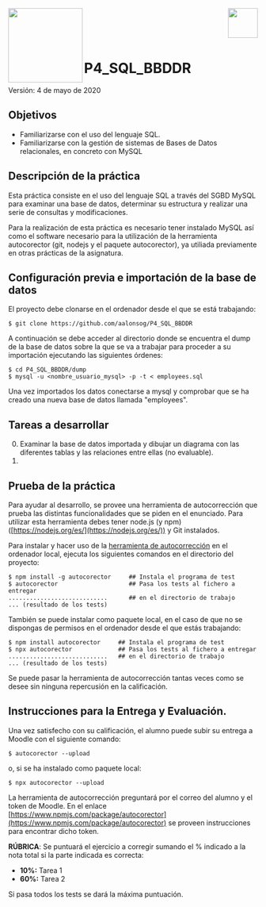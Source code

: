 
<img  align="left" width="150" style="float: left;" src="https://www.upm.es/sfs/Rectorado/Gabinete%20del%20Rector/Logos/UPM/CEI/LOGOTIPO%20leyenda%20color%20JPG%20p.png">
<img  align="right" width="60" style="float: right;" src="http://www.dit.upm.es/figures/logos/ditupm-big.gif">

<br/><br/><br/>

# P4_SQL_BBDDR
Versión: 4 de mayo de 2020

## Objetivos

 * Familiarizarse con el uso del lenguaje SQL.
 * Familiarizarse con la gestión de sistemas de Bases de Datos relacionales, en concreto con MySQL

## Descripción de la práctica

Esta práctica consiste en el uso del lenguaje SQL a través del SGBD MySQL para examinar una base de datos, determinar su estructura y realizar una serie de consultas y modificaciones. 

Para la realización de esta práctica es necesario tener instalado MySQL así como el software necesario para la utilización de la herramienta autocorector (git, nodejs y el paquete autocorector), ya utiliada previamente en otras prácticas de la asignatura. 

## Configuración previa e importación de la base de datos

El proyecto debe clonarse en el ordenador desde el que se está trabajando:

```
$ git clone https://github.com/aalonsog/P4_SQL_BBDDR
```
A continuación se debe acceder al directorio donde se encuentra el dump de la base de datos sobre la que se va a trabajar para proceder a su importación ejecutando las siguientes órdenes:

```
$ cd P4_SQL_BBDDR/dump
$ mysql -u <nombre_usuario_mysql> -p -t < employees.sql
```
Una vez importados los datos conectarse a mysql y comprobar que se ha creado una nueva base de datos llamada "employees".

## Tareas a desarrollar

0. Examinar la base de datos importada y dibujar un diagrama con las diferentes tablas y las relaciones entre ellas (no evaluable). 
1. 

## Prueba de la práctica 

Para ayudar al desarrollo, se provee una herramienta de autocorrección que prueba las distintas funcionalidades que se piden en el enunciado. Para utilizar esta herramienta debes tener node.js (y npm) ([https://nodejs.org/es/](https://nodejs.org/es/)) y Git instalados. 

Para instalar y hacer uso de la [herramienta de autocorrección](https://www.npmjs.com/package/autocorector) en el ordenador local, ejecuta los siguientes comandos en el directorio del proyecto:

```
$ npm install -g autocorector     ## Instala el programa de test
$ autocorector                    ## Pasa los tests al fichero a entregar
............................      ## en el directorio de trabajo
... (resultado de los tests)
```
También se puede instalar como paquete local, en el caso de que no se dispongas de permisos en el ordenador desde el que estás trabajando:
```
$ npm install autocorector     ## Instala el programa de test
$ npx autocorector             ## Pasa los tests al fichero a entregar
............................   ## en el directorio de trabajo
... (resultado de los tests)
```

Se puede pasar la herramienta de autocorrección tantas veces como se desee sin ninguna repercusión en la calificación.

## Instrucciones para la Entrega y Evaluación.

Una vez satisfecho con su calificación, el alumno puede subir su entrega a Moodle con el siguiente comando:
```
$ autocorector --upload
```
o, si se ha instalado como paquete local:
```
$ npx autocorector --upload
```

La herramienta de autocorrección preguntará por el correo del alumno y el token de Moodle. En el enlace [https://www.npmjs.com/package/autocorector](https://www.npmjs.com/package/autocorector) se proveen instrucciones para encontrar dicho token.

**RÚBRICA**: Se puntuará el ejercicio a corregir sumando el % indicado a la nota total si la parte indicada es correcta:

-  **10%:** Tarea 1
-  **60%:** Tarea 2


Si pasa todos los tests se dará la máxima puntuación.

